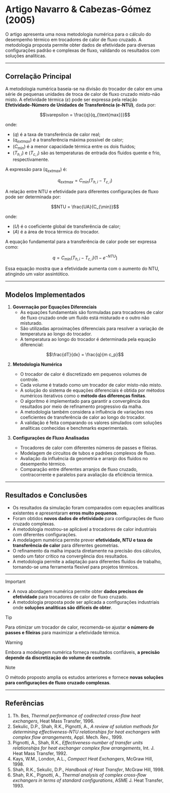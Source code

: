 # **Artigo Navarro & Cabezas-Gómez (2005)**  
O artigo apresenta uma nova metodologia numérica para o cálculo do desempenho térmico em trocadores de calor de fluxo cruzado. A metodologia proposta permite obter dados de efetividade para diversas configurações padrão e complexas de fluxo, validando os resultados com soluções analíticas.

---

## **Correlação Principal**  

A metodologia numérica baseia-se na divisão do trocador de calor em uma série de pequenas unidades de troca de calor de fluxo cruzado misto-não misto. A efetividade térmica $`(\varepsilon)`$ pode ser expressa pela relação **Efetividade-Número de Unidades de Transferência (e-NTU)**, dada por:

```math
\varepsilon = \frac{q}{q_{\text{max}}}
```

onde:
- $`( q )`$ é a taxa de transferência de calor real;
- $`( q_{	ext{max}} )`$ é a transferência máxima possível de calor;
- $`( C_{\min} )`$ é a menor capacidade térmica entre os dois fluidos;
- $`( T_{h,i} )`$ e $`( T_{c,i} )`$ são as temperaturas de entrada dos fluidos quente e frio, respectivamente.

A expressão para $`( q_{	ext{max}} )`$ é:

```math
q_{	ext{max}} = C_{\min} (T_{h,i} - T_{c,i})
```

A relação entre NTU e efetividade para diferentes configurações de fluxo pode ser determinada por:

```math
NTU = \frac{UA}{C_{\min}}
```

onde:
- $`( U )`$ é o coeficiente global de transferência de calor;
- $`( A )`$ é a área de troca térmica do trocador.

A equação fundamental para a transferência de calor pode ser expressa como:

```math
q = C_{\min} (T_{h,i} - T_{c,i}) (1 - e^{-NTU})
```

Essa equação mostra que a efetividade aumenta com o aumento do NTU, atingindo um valor assintótico.

---

## **Modelos Implementados**  

1. **Governação por Equações Diferenciais**  
   - As equações fundamentais são formuladas para trocadores de calor de fluxo cruzado onde um fluido está misturado e o outro não misturado.  
   - São utilizadas aproximações diferenciais para resolver a variação de temperatura ao longo do trocador.
   - A temperatura ao longo do trocador é determinada pela equação diferencial:

```math
\frac{dT}{dx} = \frac{q}{m c_p}
```

2. **Metodologia Numérica**  
   - O trocador de calor é discretizado em pequenos volumes de controle.
   - Cada volume é tratado como um trocador de calor misto-não misto.
   - A solução do sistema de equações diferenciais é obtida por métodos numéricos iterativos como o **método das diferenças finitas**.
   - O algoritmo é implementado para garantir a convergência dos resultados por meio de refinamento progressivo da malha.
   - A metodologia também considera a influência de variações nos coeficientes de transferência de calor ao longo do trocador.
   - A validação é feita comparando os valores simulados com soluções analíticas conhecidas e benchmarks experimentais.

3. **Configurações de Fluxo Analisadas**  
   - Trocadores de calor com diferentes números de passes e fileiras.
   - Modelagem de circuitos de tubos e padrões complexos de fluxo.
   - Avaliação da influência da geometria e arranjo dos fluidos no desempenho térmico.
   - Comparação entre diferentes arranjos de fluxo cruzado, contracorrente e paralelos para avaliação da eficiência térmica.

---

## **Resultados e Conclusões**  

- Os resultados da simulação foram comparados com equações analíticas existentes e apresentaram **erros muito pequenos**.
- Foram obtidos **novos dados de efetividade** para configurações de fluxo cruzado complexas.
- A metodologia mostrou-se aplicável a trocadores de calor industriais com diferentes configurações.
- A modelagem numérica permite prever **efetividade, NTU e taxa de transferência de calor** para diferentes geometrias.
- O refinamento da malha impacta diretamente na precisão dos cálculos, sendo um fator crítico na convergência dos resultados.
- A metodologia permite a adaptação para diferentes fluidos de trabalho, tornando-se uma ferramenta flexível para projetos térmicos.

---

>[!Important]  
>* A nova abordagem numérica permite obter **dados precisos de efetividade** para trocadores de calor de fluxo cruzado.  
>* A metodologia proposta pode ser aplicada a configurações industriais onde **soluções analíticas são difíceis de obter**.  

>[!tip]  
>Para otimizar um trocador de calor, recomenda-se ajustar **o número de passes e fileiras** para maximizar a efetividade térmica.  

>[!Warning]  
>Embora a modelagem numérica forneça resultados confiáveis, **a precisão depende da discretização do volume de controle**.  

>[!Note]  
>O método proposto amplia os estudos anteriores e fornece **novas soluções para configurações de fluxo cruzado complexas**.  

---

## **Referências**  

1. Th. Bes, *Thermal performance of codirected cross-flow heat exchangers*, Heat Mass Transfer, 1996.  
2. Sekulic, D.P., Shah, R.K., Pignotti, A., *A review of solution methods for determining effectiveness-NTU relationships for heat exchangers with complex flow arrangements*, Appl. Mech. Rev., 1999.  
3. Pignotti, A., Shah, R.K., *Effectiveness-number of transfer units relationships for heat exchanger complex flow arrangements*, Int. J. Heat Mass Transfer, 1992.  
4. Kays, W.M., London, A.L., *Compact Heat Exchangers*, McGraw Hill, 1998.  
5. Shah, R.K., Sekulic, D.P., *Handbook of Heat Transfer*, McGraw Hill, 1998.  
6. Shah, R.K., Pignotti, A., *Thermal analysis of complex cross-flow exchangers in terms of standard configurations*, ASME J. Heat Transfer, 1993.  

